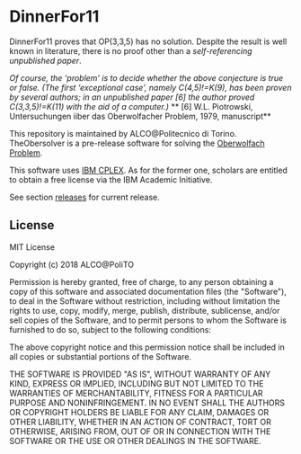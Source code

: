 # DinnerFor11

DinnerFor11 proves that OP(3,3,5) has no solution. Despite the result is well known in literature, there is no proof other than a *self-referencing unpublished paper*.

*Of course, the ‘problem’ is to decide whether the above conjecture is true or false. (The first ‘exceptional case’, namely C(4,5)!=K(9), has been proven by several authors; in an unpublished paper [6] the author proved C(3,3,5)!=K(11) with the aid of a computer.)*
** [6] W.L. Piotrowski, Untersuchungen iiber das Oberwolfacher Problem, 1979, manuscript**

This repository is maintained by ALCO@Politecnico di Torino.
TheObersolver is a pre-release software for solving the [Oberwolfach Problem](https://en.m.wikipedia.org/wiki/Oberwolfach_problem).

This software uses [IBM CPLEX](https://developer.ibm.com/academic/). As for the former one, scholars are entitled to obtain a free license via the IBM Academic Initiative.

See section [releases](https://github.com/ALCO-PoliTO/TheOberSolver/releases) for current release.

## License

MIT License

Copyright (c) 2018 ALCO@PoliTO

Permission is hereby granted, free of charge, to any person obtaining a copy
of this software and associated documentation files (the "Software"), to deal
in the Software without restriction, including without limitation the rights
to use, copy, modify, merge, publish, distribute, sublicense, and/or sell
copies of the Software, and to permit persons to whom the Software is
furnished to do so, subject to the following conditions:

The above copyright notice and this permission notice shall be included in all
copies or substantial portions of the Software.

THE SOFTWARE IS PROVIDED "AS IS", WITHOUT WARRANTY OF ANY KIND, EXPRESS OR
IMPLIED, INCLUDING BUT NOT LIMITED TO THE WARRANTIES OF MERCHANTABILITY,
FITNESS FOR A PARTICULAR PURPOSE AND NONINFRINGEMENT. IN NO EVENT SHALL THE
AUTHORS OR COPYRIGHT HOLDERS BE LIABLE FOR ANY CLAIM, DAMAGES OR OTHER
LIABILITY, WHETHER IN AN ACTION OF CONTRACT, TORT OR OTHERWISE, ARISING FROM,
OUT OF OR IN CONNECTION WITH THE SOFTWARE OR THE USE OR OTHER DEALINGS IN THE
SOFTWARE.
